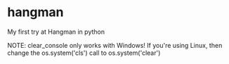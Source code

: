 # hangman
My first try at Hangman in python

NOTE: clear_console only works with Windows! If you're using Linux, then change the os.system('cls') call to os.system('clear')

